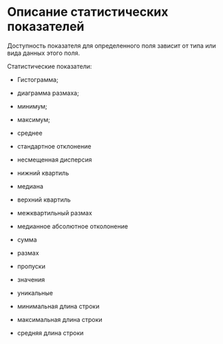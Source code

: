 # Описание статистических показателей

Доступность показателя для определенного поля зависит от типа или вида данных этого поля.

Статистические показатели:

* Гистограмма;

* диаграмма размаха;

* минимум;

* максимум;

* среднее

* стандартное отклонение

* несмещенная дисперсия

* нижний квартиль

* медиана

* верхний квартиль

* межквартильный размах

* медианное абсолютное отколонение

* сумма

* размах

* пропуски

* значения

* уникальные

* минимальная длина строки

* максимальная длина строки

* средняя длина строки
